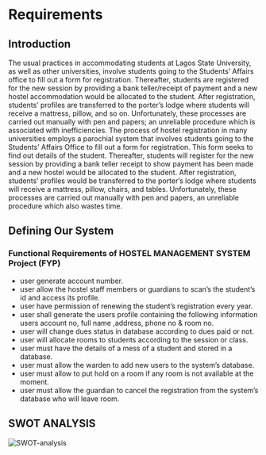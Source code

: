 # Requirements
## Introduction
The usual practices in accommodating students at  Lagos  State  University,  as  well  as  other universities,  involve  students  going  to  the Students’  Affairs  office  to  fill  out  a  form  for registration. Thereafter,  students are  registered for  the  new  session  by  providing  a  bank teller/receipt  of  payment  and  a  new  hostel accommodation  would  be  allocated  to  the student.  After  registration,  students’ profiles are transferred to  the  porter’s lodge  where  students will  receive  a  mattress,  pillow,  and  so  on. Unfortunately,  these processes  are carried  out manually  with  pen  and  papers;  an  unreliable procedure  which  is  associated  with inefficiencies.  The  process  of  hostel  registration  in  many universities  employs  a  parochial  system  that involves students going  to the Students’  Affairs Office to fill out a form for registration. This form seeks  to  find  out  details  of  the  student. Thereafter,  students  will  register  for  the  new session  by  providing  a  bank  teller  receipt  to show payment has been made and a new hostel would  be  allocated  to  the  student.  After registration,  students’  profiles  would  be transferred to  the  porter’s lodge  where  students will receive a mattress, pillow, chairs, and tables. Unfortunately,  these processes  are carried  out manually  with  pen  and  papers,  an  unreliable procedure which also wastes time. 
## Defining Our System
### Functional Requirements of HOSTEL MANAGEMENT SYSTEM Project (FYP)
* user generate account number.
* user allow the hostel staff members or guardians to scan’s the student’s id and access its profile.
* user have permission of renewing the student’s registration every year.
* user shall generate the users profile containing the following information  users account no, full name ,address, phone no & room no.
* user will  change dues status in database according to dues paid or not.
* user will allocate rooms to students according to the session or class.
* user must  have the details of a mess of a student and stored in a database.
* user must allow the warden to add new users to the system’s database.
* user must allow to put hold on a room if any  room is not available at the moment.
* user must allow the guardian to cancel the registration from the system’s database who will leave room.
## SWOT ANALYSIS
![SWOT-analysis](https://user-images.githubusercontent.com/78525873/142874290-cb2f56c0-7523-4382-b5b5-467185eede04.png)

